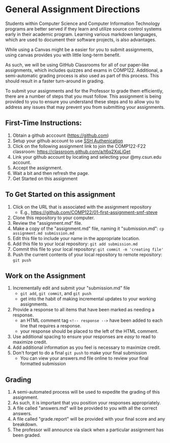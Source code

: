 # General Assignment Directions

Students within Computer Science and Computer Information Technology programs are better served if they learn and utilize source control 
systems early in their academic program. Learning various markdown languages, which are used to document their software projects, is also advantages.

While using a Canvas might be a easier for you to submit assignments, using canvas provides you with little long-term benefit.  

As such, we will be using GitHub Classrooms for all of our paper-like assignments, which includes quizzes and exams in COMP122. Additional, a semi-automatic grading process is also used as part of this process. This should result in a faster turn-around in grading.

To submit your assignments and for the Professor to grade them efficiently, there are a number of steps that you must follow. This assignment is being provided to you to ensure you understand these steps and to allow you to address any issues that may prevent you from submitting your assignments.

## First-Time Instructions:
  1. Obtain a github acccount (https://github.com)
  2. Setup your github account to use [SSH Authenication](https://docs.github.com/en/authentication/connecting-to-github-with-ssh)
  3. Click on the following assignment link to join the COMP122-F22 classroom: https://classroom.github.com/a/t6q2XqLiGet
  4. Link your github account by locating and selecting your @my.csun.edu account.
  5. Accept the assignment.
  6. Wait a bit and then refresh the page.
  7. Get Started on this assignment

## To Get Started on this assignment
  1. Click on the URL that is associated with the assignment repository
     - E.g., https://github.com/COMP122/01-first-assignment-smf-steve
  2. Clone this repository to your computer.  
  3. Review the "assignment.md" file.
  4. Make a copy of the "assignment.md" file, naming it "submission.md": ``cp assignment.md submission.md``
  5. Edit this file to include your name in the appropriate location.
  6. Add this file to your local repository: ``git add submission.md``
  7. Commit this file to your local repository: ``git commit -m 'creating file'``
  8. Push the current contents of your local repository to remote repository: ``git push``

## Work on the Assignment
  1. Incrementally edit and submit your "submission.md" file
     - ``git add``, ``git commit``, and ``git push``
     - get into the habit of making incremental updates to your working assignments.
  2. Provide a response to all items that have been marked as needing a response.
     - an HTML comment tag ``<!-- response -->`` have been added to each line that requires a response.
     - your response should be placed to the left of the HTML comment.
  3. Use additional spacing to ensure your responses are _easy_ to read to maximize credit.
  4. Add additional information as you feel is necessary to maximize credit.
  5. Don't forget to do a final ``git push`` to make your final submission
     - You can view your answers.md file online to review your final formatted submission 

## Grading
   1. A semi-automated process will be used to expedite the grading of this assignment. 
   2. As such, it is important that you position your responses appropriately. 
   3. A file called "answers.md" will be provided to you with all the correct answers.
   4. A file called "grade.report" will be provided with your final score and any breakdown.
   5. The professor will announce via slack when a particular assignment has been graded.

